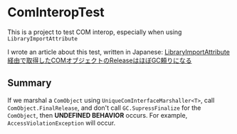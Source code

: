 # ComInteropTest

This is a project to test COM interop, especially when using `LibraryImportAttribute`

I wrote an article about this test, written in Japanese: [LibraryImportAttribute経由で取得したCOMオブジェクトのReleaseはほぼGC頼りになる](https://tan.hatenadiary.jp/entry/2024/01/11/004953)

## Summary
If we marshal a `ComObject` using `UniqueComInterfaceMarshaller<T>`, call `ComObject.FinalRelease`, and don't call `GC.SupressFinalize` for the `ComObject`, then **UNDEFINED BEHAVIOR** occurs. For example, `AccessViolationException` will occur.

